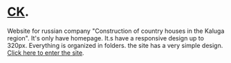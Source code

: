 # [CK](https://narinebarseghyan.github.io/CK/).
Website for russian company "Construction of country houses in the Kaluga region". It's only have homepage. It.s have a responsive design up to 320px. Everything is organized in folders. the site has a very simple design.                                                                                                               
[Click here to enter the site](https://narinebarseghyan.github.io/CK/).
